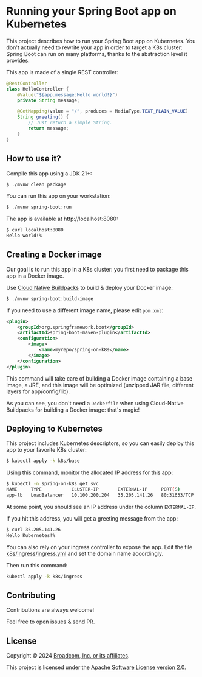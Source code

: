 # Running your Spring Boot app on Kubernetes

This project describes how to run your Spring Boot app on Kubernetes.
You don't actually need to rewrite your app in order to target a K8s
cluster: Spring Boot can run on many platforms, thanks to
the abstraction level it provides.

This app is made of a single REST controller:
```java
@RestController
class HelloController {
    @Value("${app.message:Hello world!}")
    private String message;

    @GetMapping(value = "/", produces = MediaType.TEXT_PLAIN_VALUE)
    String greeting() {
        // Just return a simple String.
        return message;
    }
}
```

## How to use it?

Compile this app using a JDK 21+:
```bash
$ ./mvnw clean package
```

You can run this app on your workstation:
```bash
$ ./mvnw spring-boot:run
```

The app is available at http://localhost:8080:
```bash
$ curl localhost:8080
Hello world!%
```

## Creating a Docker image

Our goal is to run this app in a K8s cluster: you first need to package
this app in a Docker image.

Use [Cloud Native Buildpacks](https://buildpacks.io)
to build & deploy your Docker image:
```bash
$ ./mvnw spring-boot:build-image
```

If you need to use a different image name, please edit `pom.xml`:

```xml
<plugin>
    <groupId>org.springframework.boot</groupId>
    <artifactId>spring-boot-maven-plugin</artifactId>
    <configuration>
        <image>
            <name>myrepo/spring-on-k8s</name>
        </image>
    </configuration>
</plugin>
```

This command will take care of building a Docker image containing
a base image, a JRE, and this image will be optimized (unzipped
JAR file, different layers for app/config/lib).

As you can see, you don't need a `Dockerfile` when using Cloud-Native Buildpacks
for building a Docker image: that's magic!

## Deploying to Kubernetes

This project includes Kubernetes descriptors, so you can easily deploy
this app to your favorite K8s cluster:
```bash
$ kubectl apply -k k8s/base
```

Using this command, monitor the allocated IP address for this app:
```bash
$ kubectl -n spring-on-k8s get svc
NAME     TYPE           CLUSTER-IP       EXTERNAL-IP     PORT(S)        AGE
app-lb   LoadBalancer   10.100.200.204   35.205.141.26   80:31633/TCP   90s
```

At some point, you should see an IP address under the column `EXTERNAL-IP`.

If you hit this address, you will get a greeting message from the app:
```bash
$ curl 35.205.141.26
Hello Kubernetes!%
```

You can also rely on your ingress controller to expose the app.
Edit the file [k8s/ingress/ingress.yml](k8s/ingress/ingress.yml)
and set the domain name accordingly.

Then run this command:

```bash
kubectl apply -k k8s/ingress
```

## Contributing

Contributions are always welcome!

Feel free to open issues & send PR.

## License

Copyright &copy; 2024 [Broadcom, Inc. or its affiliates](https://tanzu.vmware.com).

This project is licensed under the [Apache Software License version 2.0](https://www.apache.org/licenses/LICENSE-2.0).
